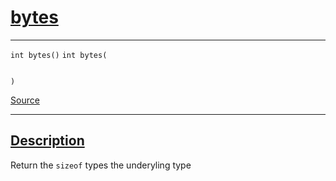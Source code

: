 
<h1 id="bytes">
 <a href="#/api/dtype_t/bytes" class="anchor">
   <span>bytes</span>
  </a>
</h1>

<div class="signature">

<hr>

  <div class="definition-container">
    <div class="definition">
      <code class="desktop-only"><span class="token keyword">int</span> bytes()</code>
      <code class="mobile-only"><span class="token keyword">int</span> bytes(
    
)</code>
      <div class="flex-spacing"></div>
      <a href="https://github.com/libocca/occa/blob/6d155d0c/include/occa/dtype/dtype.hpp#L86" target="_blank">Source</a>
    </div>
    
  </div>

  <hr>
</div>


<h2 id="description">
 <a href="#/api/dtype_t/bytes?id=description" class="anchor">
   <span>Description</span>
  </a>
</h2>

Return the `sizeof` types the underyling type
